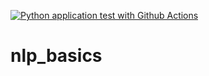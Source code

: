 [![Python application test with Github Actions](https://github.com/JayantSharma08/nlp_basics/actions/workflows/testing-ci.yml/badge.svg)](https://github.com/JayantSharma08/nlp_basics/actions/workflows/testing-ci.yml)

# nlp_basics
